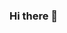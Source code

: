 ### Hi there 👋

<!--
**TaeBun96/TaeBun96** is a ✨ _special_ ✨ repository because its `README.md` (this file) appears on your GitHub profile.

Here are some ideas to get you started:

- 🔭 I’m currently working on my College Degree
- 🌱 I’m currently learning Information Technology with a focus in HCI/UX
- 👯 I’m looking to collaborate on Projects
- 🤔 I’m looking for help with anything im confused about
- 💬 Ask me about Anything
- 📫 How to reach me: tmoss@una.edu
- 😄 Pronouns: ...
- ⚡ Fun fact: I like dogs
-->
